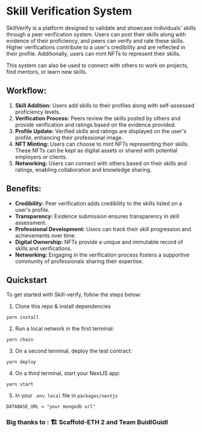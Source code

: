 # Skill Verification System

SkillVerify is a platform designed to validate and showcase individuals' skills through a peer verification system.
Users can post their skills along with evidence of their proficiency, and peers can verify and rate these skills.
Higher verifications contribute to a user's credibility and are reflected in their profile.
Additionally, users can mint NFTs to represent their skills.

This system can also be used to connect with others to work on projects, find mentors, or learn new skills.

## Workflow:

1. **Skill Addition:** Users add skills to their profiles along with self-assessed proficiency levels.
2. **Verification Process:** Peers review the skills posted by others and provide verification and ratings based on the evidence provided.
3. **Profile Update:** Verified skills and ratings are displayed on the user's profile, enhancing their professional image.
4. **NFT Minting:** Users can choose to mint NFTs representing their skills. These NFTs can be kept as digital assets or shared with potential employers or clients.
5. **Networking:** Users can connect with others based on their skills and ratings, enabling collaboration and knowledge sharing.

## Benefits:

- **Credibility:** Peer verification adds credibility to the skills listed on a user's profile.
- **Transparency:** Evidence submission ensures transparency in skill assessment.
- **Professional Development:** Users can track their skill progression and achievements over time.
- **Digital Ownership:** NFTs provide a unique and immutable record of skills and verifications.
- **Networking:** Engaging in the verification process fosters a supportive community of professionals sharing their expertise.

## Quickstart

To get started with Skill-verify, follow the steps below:

1. Clone this repo & install dependencies

```
yarn install
```

2. Run a local network in the first terminal:

```
yarn chain
```

3. On a second terminal, deploy the test contract:

```
yarn deploy
```

4. On a third terminal, start your NextJS app:

```
yarn start
```

5. In your `.env.local` file in `packages/nextjs`

```
DATABASE_URL = "your mongodb url"
```

### Big thanks to : 🏗 Scaffold-ETH 2 and Team BuidlGuidl
